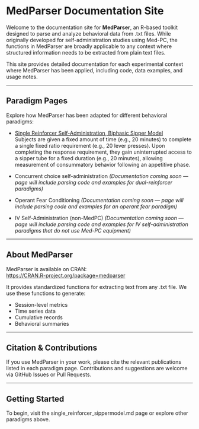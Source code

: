# MedParser Documentation Site

Welcome to the documentation site for **MedParser**, an R-based toolkit designed to parse and analyze behavioral data from .txt files. While originally developed for self-administration studies using Med-PC, the functions in MedParser are broadly applicable to any context where structured information needs to be extracted from plain text files.

This site provides detailed documentation for each experimental context where MedParser has been applied, including code, data examples, and usage notes.

---

## Paradigm Pages

Explore how MedParser has been adapted for different behavioral paradigms:

- [Single Reinforcer Self-Administration, Biphasic Sipper Model](single_reinforcer_sippermodel.md)  
 Subjects are given a fixed amount of time (e.g., 20 minutes) to complete a single fixed ratio requirement (e.g., 20 lever presses). Upon completing the response requirement, they gain uninterrupted access to a sipper tube for a fixed duration (e.g., 20 minutes), allowing measurement of consummatory behavior following an appetitive phase.

- Concurrent choice self-administration 
  *(Documentation coming soon — page will include parsing code and examples for dual-reinforcer paradigms)*

- Operant Fear Conditioning
  *(Documentation coming soon — page will include parsing code and examples for an operant fear paradigm)*

- IV Self-Administration (non-MedPC)
  *(Documentation coming soon — page will include parsing code and examples for IV self-administration paradigms that do not use Med-PC equipment)*

---

## About MedParser

MedParser is available on CRAN:  
https://CRAN.R-project.org/package=medparser

It provides standardized functions for extracting text from any .txt file. We use these functions to generate:
- Session-level metrics
- Time series data
- Cumulative records
- Behavioral summaries

---

## Citation & Contributions

If you use MedParser in your work, please cite the relevant publications listed in each paradigm page. Contributions and suggestions are welcome via GitHub Issues or Pull Requests.

---

## Getting Started

To begin, visit the single_reinforcer_sippermodel.md page or explore other paradigms above.
